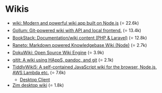 Wikis
=====

- [wiki: Modern and powerful wiki app built on Node.js](https://github.com/Requarks/wiki) (⭐ 22.6k)
- [Gollum: Git-powered wiki with API and local frontend.](https://github.com/gollum/gollum) (⭐ 13.4k)
- [BookStack: Documentation/wiki content (PHP & Laravel)](https://github.com/BookStackApp/BookStack) (⭐ 12.8k)
- [Raneto: Markdown powered Knowledgebase Wiki (Node)](https://github.com/ryanlelek/Raneto) (⭐ 2.7k)
- [DokuWiki: Open Source Wiki Engine](https://github.com/dokuwiki/dokuwiki) (⭐ 3.9k)
- [gitit: A wiki using HAppS, pandoc, and git](https://github.com/jgm/gitit) (⭐ 2.1k)
- [TiddlyWiki5: A self-contained JavaScript wiki for the browser, Node.js, AWS Lambda etc.](https://github.com/Jermolene/TiddlyWiki5) (⭐ 7.6k)
  - [Desktop Client](https://github.com/TiddlyWiki/TiddlyDesktop/)
- [Zim desktop wiki](https://github.com/zim-desktop-wiki/zim-desktop-wiki) (⭐ 1.8k)
